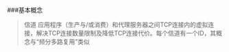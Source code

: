 ###基本概念
>信道
 应用程序（生产与/或消费）和代理服务器之间TCP连接内的虚拟连接，解决TCP连接数量限制及降低TCP连接代价。每个信道有一个ID，其概念与“频分多路复用”类似
 
 
 
 
 
 
 
 
 
 
 
 
 
 
 
 